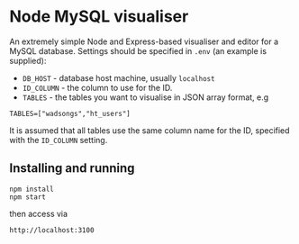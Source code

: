 # Node MySQL visualiser

An extremely simple Node and Express-based visualiser and editor for a MySQL database.
Settings should be specified in `.env` (an example is supplied):

- `DB_HOST` - database host machine, usually `localhost`
- `ID_COLUMN` - the column to use for the ID.
- `TABLES` - the tables you want to visualise in JSON array format, e.g

```
TABLES=["wadsongs","ht_users"]
```

It is assumed that all tables use the same column name for the ID, specified with the `ID_COLUMN` setting. 


## Installing and running

```
npm install
npm start 
```

then access via

```
http://localhost:3100
```
